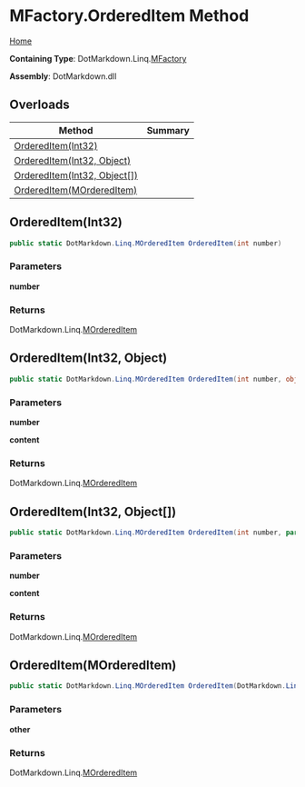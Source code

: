 # MFactory\.OrderedItem Method

[Home](../../../../README.md)

**Containing Type**: DotMarkdown\.Linq\.[MFactory](../README.md)

**Assembly**: DotMarkdown\.dll

## Overloads

| Method | Summary |
| ------ | ------- |
| [OrderedItem(Int32)](#DotMarkdown_Linq_MFactory_OrderedItem_System_Int32_) | |
| [OrderedItem(Int32, Object)](#DotMarkdown_Linq_MFactory_OrderedItem_System_Int32_System_Object_) | |
| [OrderedItem(Int32, Object\[\])](#DotMarkdown_Linq_MFactory_OrderedItem_System_Int32_System_Object___) | |
| [OrderedItem(MOrderedItem)](#DotMarkdown_Linq_MFactory_OrderedItem_DotMarkdown_Linq_MOrderedItem_) | |

## OrderedItem\(Int32\) <a name="DotMarkdown_Linq_MFactory_OrderedItem_System_Int32_"></a>

```csharp
public static DotMarkdown.Linq.MOrderedItem OrderedItem(int number)
```

### Parameters

**number**

### Returns

DotMarkdown\.Linq\.[MOrderedItem](../../MOrderedItem/README.md)

## OrderedItem\(Int32, Object\) <a name="DotMarkdown_Linq_MFactory_OrderedItem_System_Int32_System_Object_"></a>

```csharp
public static DotMarkdown.Linq.MOrderedItem OrderedItem(int number, object content)
```

### Parameters

**number**

**content**

### Returns

DotMarkdown\.Linq\.[MOrderedItem](../../MOrderedItem/README.md)

## OrderedItem\(Int32, Object\[\]\) <a name="DotMarkdown_Linq_MFactory_OrderedItem_System_Int32_System_Object___"></a>

```csharp
public static DotMarkdown.Linq.MOrderedItem OrderedItem(int number, params object[] content)
```

### Parameters

**number**

**content**

### Returns

DotMarkdown\.Linq\.[MOrderedItem](../../MOrderedItem/README.md)

## OrderedItem\(MOrderedItem\) <a name="DotMarkdown_Linq_MFactory_OrderedItem_DotMarkdown_Linq_MOrderedItem_"></a>

```csharp
public static DotMarkdown.Linq.MOrderedItem OrderedItem(DotMarkdown.Linq.MOrderedItem other)
```

### Parameters

**other**

### Returns

DotMarkdown\.Linq\.[MOrderedItem](../../MOrderedItem/README.md)

